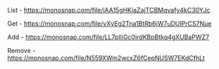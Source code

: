 List - https://monosnap.com/file/iAA15gHKiaZajTCBMqvafy4kC30YJc

Get - https://monosnap.com/file/vXyEg2Tna1BtRb6jW7uDUIPrCS7Nue

Add - https://monosnap.com/file/LL7pIliGc0irdKBpBtkq4gXUBaPWZ7

Remove - https://monosnap.com/file/N559XWm2wcxZ6fCepNUSW7EKdCfhLt
